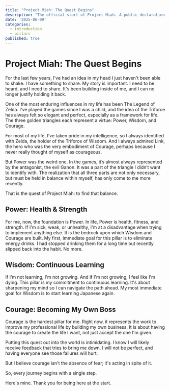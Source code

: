 ```yaml
---
title: "Project Miah: The Quest Begins"
description: "The official start of Project Miah. A public declaration of a new journey and a quest to build a better life using the three virtues of the Triforce as a map."
date: '2025-06-09'
categories:
  - introduction
  - pillars
published: true
---
```


# Project Miah: The Quest Begins

For the last few years, I've had an idea in my head I just haven't been able to shake. I have something to share. My story is important. I need to be heard, and I need to share. It's been building inside of me, and I can no longer justify holding it back.

One of the most enduring influences in my life has been The Legend of Zelda. I've played the games since I was a child, and the idea of the Triforce has always felt so elegant and perfect, especially as a framework for life. The three golden triangles each represent a virtue: Power, Wisdom, and Courage.

For most of my life, I’ve taken pride in my intelligence, so I always identified with Zelda, the holder of the Triforce of Wisdom. And I always admired Link, the hero who was the very embodiment of Courage, perhaps because I never really thought of myself as courageous.

But Power was the weird one. In the games, it’s almost always represented by the antagonist, the evil Ganon. It was a part of the triangle I didn’t want to identify with. The realization that all three parts are not only necessary, but must be held in balance within myself, has only come to me more recently.

That is the quest of Project Miah: to find that balance.

## Power: Health & Strength
For me, now, the foundation is Power. In life, Power is health, fitness, and strength. If I'm sick, weak, or unhealthy, I'm at a disadvantage when trying to implement anything else. It is the bedrock upon which Wisdom and Courage are built. My first, immediate goal for this pillar is to eliminate energy drinks. I had stopped drinking them for a long time but recently slipped back into the habit. No more.

## Wisdom: Continuous Learning
If I'm not learning, I'm not growing. And if I'm not growing, I feel like I'm dying. This pillar is my commitment to continuous learning. It's about sharpening my mind so I can navigate the path ahead. My most immediate goal for Wisdom is to start learning Japanese again.

## Courage: Becoming My Own Boss
Courage is the hardest pillar for me. Right now, it represents the work to improve my professional life by building my own business. It is about having the courage to create the life I want, not just accept the one I'm given.

Putting this quest out into the world is intimidating. I know I will likely receive feedback that tries to bring me down. I will not be perfect, and having everyone see those failures will hurt.

But I believe courage isn't the absence of fear; it's acting in spite of it.

So, every journey begins with a single step.

Here's mine. Thank you for being here at the start.